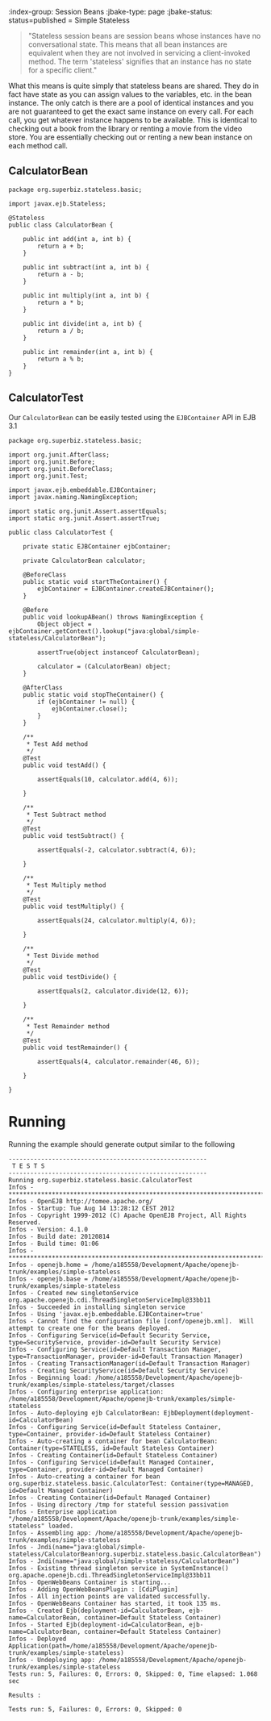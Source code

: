 :index-group:  Session Beans
:jbake-type: page
:jbake-status: status=published
= Simple Stateless


>"Stateless session beans are session beans whose instances have no conversational state.
This means that all bean instances are equivalent when they are not involved in servicing
a client-invoked method. The term 'stateless' signifies that an instance has no state for a
specific client."

What this means is quite simply that stateless beans are shared. They do in fact have state
as you can assign values to the variables, etc. in the bean instance. The only catch is there
are a pool of identical instances and you are not guaranteed to get the exact same instance on
every call. For each call, you get whatever instance happens to be available. This is identical
to checking out a book from the library or renting a movie from the video store. You are essentially
checking out or renting a new bean instance on each method call.

## CalculatorBean

    package org.superbiz.stateless.basic;
    
    import javax.ejb.Stateless;
    
    @Stateless
    public class CalculatorBean {
    
        public int add(int a, int b) {
            return a + b;
        }
    
        public int subtract(int a, int b) {
            return a - b;
        }
    
        public int multiply(int a, int b) {
            return a * b;
        }
    
        public int divide(int a, int b) {
            return a / b;
        }
    
        public int remainder(int a, int b) {
            return a % b;
        }
    }

## CalculatorTest

Our `CalculatorBean` can be easily tested using the `EJBContainer` API in EJB 3.1

    package org.superbiz.stateless.basic;

    import org.junit.AfterClass;
    import org.junit.Before;
    import org.junit.BeforeClass;
    import org.junit.Test;

    import javax.ejb.embeddable.EJBContainer;
    import javax.naming.NamingException;

    import static org.junit.Assert.assertEquals;
    import static org.junit.Assert.assertTrue;

    public class CalculatorTest {

        private static EJBContainer ejbContainer;

        private CalculatorBean calculator;

        @BeforeClass
        public static void startTheContainer() {
            ejbContainer = EJBContainer.createEJBContainer();
        }

        @Before
        public void lookupABean() throws NamingException {
            Object object = ejbContainer.getContext().lookup("java:global/simple-stateless/CalculatorBean");

            assertTrue(object instanceof CalculatorBean);

            calculator = (CalculatorBean) object;
        }

        @AfterClass
        public static void stopTheContainer() {
            if (ejbContainer != null) {
                ejbContainer.close();
            }
        }

        /**
         * Test Add method
         */
        @Test
        public void testAdd() {

            assertEquals(10, calculator.add(4, 6));

        }

        /**
         * Test Subtract method
         */
        @Test
        public void testSubtract() {

            assertEquals(-2, calculator.subtract(4, 6));

        }

        /**
         * Test Multiply method
         */
        @Test
        public void testMultiply() {

            assertEquals(24, calculator.multiply(4, 6));

        }

        /**
         * Test Divide method
         */
        @Test
        public void testDivide() {

            assertEquals(2, calculator.divide(12, 6));

        }

        /**
         * Test Remainder method
         */
        @Test
        public void testRemainder() {

            assertEquals(4, calculator.remainder(46, 6));

        }

    }

# Running


Running the example should generate output similar to the following

    
    -------------------------------------------------------
     T E S T S
    -------------------------------------------------------
    Running org.superbiz.stateless.basic.CalculatorTest
    Infos - ********************************************************************************
    Infos - OpenEJB http://tomee.apache.org/
    Infos - Startup: Tue Aug 14 13:28:12 CEST 2012
    Infos - Copyright 1999-2012 (C) Apache OpenEJB Project, All Rights Reserved.
    Infos - Version: 4.1.0
    Infos - Build date: 20120814
    Infos - Build time: 01:06
    Infos - ********************************************************************************
    Infos - openejb.home = /home/a185558/Development/Apache/openejb-trunk/examples/simple-stateless
    Infos - openejb.base = /home/a185558/Development/Apache/openejb-trunk/examples/simple-stateless
    Infos - Created new singletonService org.apache.openejb.cdi.ThreadSingletonServiceImpl@33bb11
    Infos - Succeeded in installing singleton service
    Infos - Using 'javax.ejb.embeddable.EJBContainer=true'
    Infos - Cannot find the configuration file [conf/openejb.xml].  Will attempt to create one for the beans deployed.
    Infos - Configuring Service(id=Default Security Service, type=SecurityService, provider-id=Default Security Service)
    Infos - Configuring Service(id=Default Transaction Manager, type=TransactionManager, provider-id=Default Transaction Manager)
    Infos - Creating TransactionManager(id=Default Transaction Manager)
    Infos - Creating SecurityService(id=Default Security Service)
    Infos - Beginning load: /home/a185558/Development/Apache/openejb-trunk/examples/simple-stateless/target/classes
    Infos - Configuring enterprise application: /home/a185558/Development/Apache/openejb-trunk/examples/simple-stateless
    Infos - Auto-deploying ejb CalculatorBean: EjbDeployment(deployment-id=CalculatorBean)
    Infos - Configuring Service(id=Default Stateless Container, type=Container, provider-id=Default Stateless Container)
    Infos - Auto-creating a container for bean CalculatorBean: Container(type=STATELESS, id=Default Stateless Container)
    Infos - Creating Container(id=Default Stateless Container)
    Infos - Configuring Service(id=Default Managed Container, type=Container, provider-id=Default Managed Container)
    Infos - Auto-creating a container for bean org.superbiz.stateless.basic.CalculatorTest: Container(type=MANAGED, id=Default Managed Container)
    Infos - Creating Container(id=Default Managed Container)
    Infos - Using directory /tmp for stateful session passivation
    Infos - Enterprise application "/home/a185558/Development/Apache/openejb-trunk/examples/simple-stateless" loaded.
    Infos - Assembling app: /home/a185558/Development/Apache/openejb-trunk/examples/simple-stateless
    Infos - Jndi(name="java:global/simple-stateless/CalculatorBean!org.superbiz.stateless.basic.CalculatorBean")
    Infos - Jndi(name="java:global/simple-stateless/CalculatorBean")
    Infos - Existing thread singleton service in SystemInstance() org.apache.openejb.cdi.ThreadSingletonServiceImpl@33bb11
    Infos - OpenWebBeans Container is starting...
    Infos - Adding OpenWebBeansPlugin : [CdiPlugin]
    Infos - All injection points are validated successfully.
    Infos - OpenWebBeans Container has started, it took 135 ms.
    Infos - Created Ejb(deployment-id=CalculatorBean, ejb-name=CalculatorBean, container=Default Stateless Container)
    Infos - Started Ejb(deployment-id=CalculatorBean, ejb-name=CalculatorBean, container=Default Stateless Container)
    Infos - Deployed Application(path=/home/a185558/Development/Apache/openejb-trunk/examples/simple-stateless)
    Infos - Undeploying app: /home/a185558/Development/Apache/openejb-trunk/examples/simple-stateless
    Tests run: 5, Failures: 0, Errors: 0, Skipped: 0, Time elapsed: 1.068 sec
    
    Results :
    
    Tests run: 5, Failures: 0, Errors: 0, Skipped: 0
    
